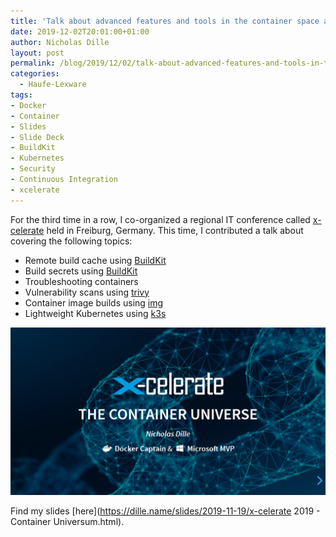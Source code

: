 ```yaml
---
title: 'Talk about advanced features and tools in the container space at x-celerate #xcelerateconf'
date: 2019-12-02T20:01:00+01:00
author: Nicholas Dille
layout: post
permalink: /blog/2019/12/02/talk-about-advanced-features-and-tools-in-the-container-space-at-x-celerate/
categories:
  - Haufe-Lexware
tags:
- Docker
- Container
- Slides
- Slide Deck
- BuildKit
- Kubernetes
- Security
- Continuous Integration
- xcelerate
---
```

For the third time in a row, I co-organized a regional IT conference called [x-celerate](https://www.x-celerate.de) held in Freiburg, Germany. This time, I contributed a talk about covering the following topics:

- Remote build cache using [BuildKit](https://github.com/moby/buildkit)
- Build secrets using [BuildKit](https://github.com/moby/buildkit)
- Troubleshooting containers
- Vulnerability scans using [trivy](https://github.com/aquasecurity/trivy)
- Container image builds using [img](https://github.com/genuinetools/img)
- Lightweight Kubernetes using [k3s](https://k3s.io/)

<img src="/media/2019/12/talk_xcelerateconf.png" /><!-- .element: style="width: 80%" -->

<!--more-->

Find my slides [here](https://dille.name/slides/2019-11-19/x-celerate 2019 - Container Universum.html).